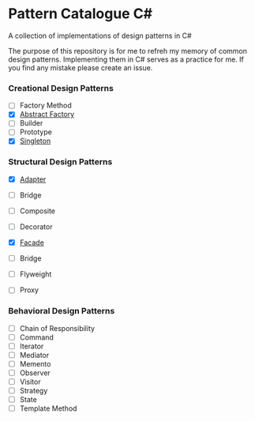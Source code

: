 # Pattern Catalogue C# #
A collection of implementations of design patterns in C#

The purpose of this repository is for me to refreh my memory of common design patterns. Implementing them in C# serves as a practice for me. If you find any mistake please create an issue.

### Creational Design Patterns

- [ ] Factory Method
- [X] [Abstract Factory](https://github.com/derdanielb/pattern-catalogue-csharp/tree/master/src/Pattern-Catalogue/Abstract-Factory)
- [ ] Builder
- [ ] Prototype
- [X] [Singleton](https://github.com/derdanielb/pattern-catalogue-csharp/tree/master/src/Pattern-Catalogue/Singleton)

### Structural Design Patterns
- [X] [Adapter](https://github.com/derdanielb/pattern-catalogue-csharp/tree/master/src/Pattern-Catalogue/Adapter)
- [ ] Bridge
- [ ] Composite
- [ ] Decorator
- [X] [Facade](https://github.com/derdanielb/pattern-catalogue-csharp/tree/master/src/Pattern-Catalogue/Facade)
- [ ] Bridge
- [ ] Flyweight
- [ ] Proxy


### Behavioral Design Patterns
- [ ] Chain of Responsibility
- [ ] Command
- [ ] Iterator
- [ ] Mediator
- [ ] Memento
- [ ] Observer
- [ ] Visitor
- [ ] Strategy
- [ ] State
- [ ] Template Method
